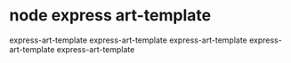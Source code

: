 # node express art-template

express-art-template
express-art-template
express-art-template
express-art-template
express-art-template